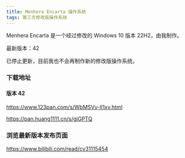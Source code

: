```yaml
---
title: Menhera Encarta 操作系统
tags: 第三方修改版操作系统
---
```


Menhera Encarta 是一个经过修改的 Windows 10 版本 22H2，由我制作。
<!--more-->

最新版本：42

已停止更新，目前我也不会再制作新的修改版操作系统。

### 下载地址

#### 版本 42

https://www.123pan.com/s/WbMSVv-lI1xv.html

https://pan.huang1111.cn/s/gjGPTQ

### 浏览最新版本发布页面

https://www.bilibili.com/read/cv31115454
